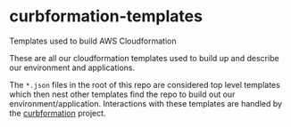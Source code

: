 # curbformation-templates
Templates used to build AWS Cloudformation

These are all our cloudformation templates used to build up and describe our environment and applications.

The `*.json` files in the root of this repo are considered top level templates which then nest other templates find the repo to build out our environment/application.
Interactions with these templates are handled by the [curbformation](https://github.com/ridecharge/curbformation) project.
